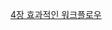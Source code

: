 [4장 효과적인 워크플로우](https://tong92.github.io/reads/team_for_git/4_%ED%9A%A8%EA%B3%BC%EC%A0%81%EC%9D%B8_%EC%9B%8C%ED%81%AC%ED%94%8C%EB%A1%9C%EC%9A%B0)
